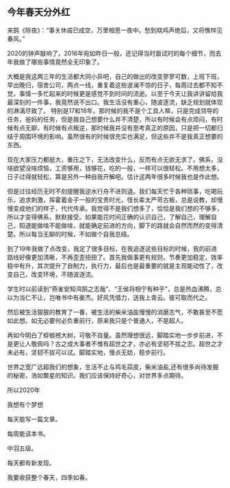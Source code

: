 ## 今年春天分外红

来鹄《除夜》：“事关休戚已成空，万里相思一夜中。愁到晓鸡声绝后，又将憔悴见春风。”

2020的钟声敲响了，2016年宛如昨日一般，还记得当时面试时的每个细节，而去年我做了哪些事情竟然全无印象了。

大概是我这两三年的生活都大同小异吧，自己的做出的改变寥寥可数，上班下班，早出晚归，宿舍公司，两点一线，重复着这些波澜不惊的日子，每周过去都不知不觉，事情一多忙起来的时候更是感觉不到时间的流逝。以至于今天让我讲讲留给我最深刻的一件事，我竟然说不出口。我生活没有重心，随波逐流，缺乏规划就体现的淋漓尽致了。
特别是17和18年，那时候的我不是个工具人嘛，只是完成领导的任务，爸妈的任务，但是我自己想要什么并不清楚，所以有时候会有点烦闷，有时候有点无聊，有时候有点叛逆，那时候我并没有思考真正的原因，只是把一切都归结于周围环境的影响。虽然很有的时候很充实也满足，但这些并不是我真正想要的东西。

现在大家压力都挺大，重压之下，无法改变什么，反而有点无欲无求了。佛系，没啥欲望没啥烦恼，工资够用，钱够花，吃的一般，一样可以很轻松。不用想太多，日子过得就轻松，算是另外一种自我开解吧。估计这两年很多时候我也是作此想。

但是过往经历无时不刻提醒我逆水行舟不进则退。我们每天忙于各种琐事，吃喝玩乐，追求刺激，挥霍着金子一般的宝贵时光，怪长辈太严苛古板，总是说教，却慢慢变成他们的样子，代代传承。我觉得不是我们想多了，恰恰是我们想的不够多，所以才变得佛系，默默接受。如果能花时间正确的认识自己，了解自己，理解自己，知道能做啥不能做啥，就能确定前进的方向，脚下的路就会自然而然的变得清楚。所以每当无聊的时候，不如做个自我总结。

到了19年我做了点改变，我定了很多目标，在我追逐这些目标的时候，我的前进路线好像更加清晰，不再歪歪扭扭了。首先我做事更有规则，节奏更加稳定，效率稳中有升，其次提升了自制力，执行力，最后也是最重要的就是主观能动性了，改变自己，改变环境，不随波逐流。

学生时以前读到“燕雀安知鸿鹄之志哉”、“王侯将相宁有种乎”，总是热血沸腾，总以为当仁不让，岂唯书中有豪杰。好风凭借力，送我上青云。彼可取而代之。

然后被生活狠狠的教育了一番，被生活的柴米油盐慢慢的消磨志气，不敢甚至不愿如此想。如无必要何必负重前行，原来我只是个普通人，不是超人。

再如今明白了蜉蝣撼大树，可敬不自量。虽然理想很远，脚踏实地一步步前进，不是更让人敬佩吗？古之成大事者不惟有超世之才，亦必有坚韧不拔之志。超世之才未必有，坚韧不拔可以试。脚踏实地，慢点无妨，稳步前行。

世界之宽广远超我们的想象，生活不止与鸡毛蒜皮，柴米油盐,还有很多尚待发掘的秘密，浩如繁星的知识。我们应该保持好奇心，对世界多点期待。

所以2020年

我想有个梦想

每天能写一篇文章。

每周能读本书。

中羽五级。

每天都有新发现。

我要收获整个春天，四季如春。
